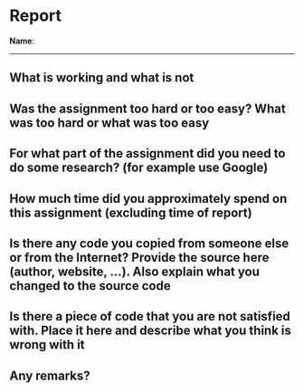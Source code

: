 # Report

**Name**: <!-- TODO: fill in your full name here, firstname and lastname -->

---

<!-- Fill out all the questions below by replacing the TODO comments. Do not remove the other markdown. Make sure to answer EACH question. -->

## What is working and what is not

<!-- TODO: Fill out this question for example: "Finished 1-24, except for 23 -->

## Was the assignment too hard or too easy? What was too hard or what was too easy

<!-- TODO: Fill out this question -->

## For what part of the assignment did you need to do some research? (for example use Google)

<!-- TODO: Fill out this question -->

## How much time did you approximately spend on this assignment (excluding time of report)

<!-- TODO: Fill out this question -->

## Is there any code you copied from someone else or from the Internet? Provide the source here (author, website, ...). Also explain what you changed to the source code

<!-- TODO: Fill out this question -->

## Is there a piece of code that you are not satisfied with. Place it here and describe what you think is wrong with it

<!-- TODO: Fill out this question -->

## Any remarks?

<!--
Feel free to give some constructive feedback on the exercise.
-->
